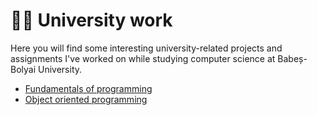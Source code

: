 # 👨‍🎓 University work

Here you will find some interesting university-related projects and assignments I've worked on while studying computer science at Babeș-Bolyai University.

- [Fundamentals of programming](https://github.com/andrei-dragan/fundamentals-of-programming)
- [Object oriented programming](https://github.com/andrei-dragan/object-oriented-programming)
